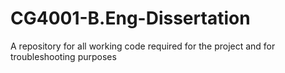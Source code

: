 # CG4001-B.Eng-Dissertation
A repository for all working code required for the project and for troubleshooting purposes
